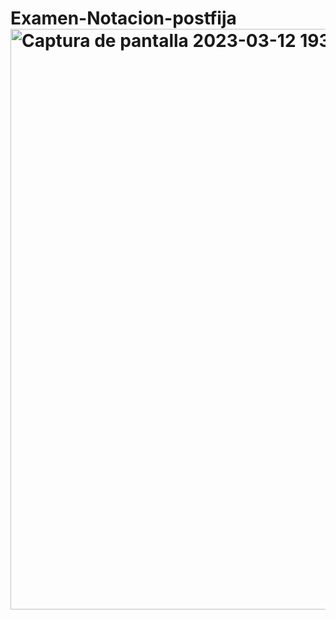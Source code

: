 # Examen-Notacion-postfija<img width="929" alt="Captura de pantalla 2023-03-12 193935" src="https://user-images.githubusercontent.com/84637610/224591254-a989d259-c83e-4804-91e4-49101763eba7.png">
